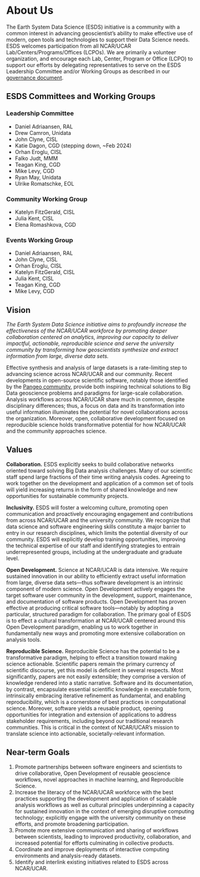 # About Us

The Earth System Data Science (ESDS) initiative is a community
with a common interest in advancing geoscientist’s ability to make
effective use of modern, open tools and technologies to support
their Data Science needs. ESDS welcomes participation from all
NCAR/UCAR Lab/Centers/Programs/Offices (LCPOs). We are primarily a volunteer organization, and
encourage each Lab, Center, Program or Office (LCPO) to support our efforts by delegating representatives
to serve on the ESDS Leadership Committee and/or Working Groups as
described in our [governance document](https://docs.google.com/document/d/1xjNzJqZjeRzUg5BMipQVUsy2xA1SRlEiyJLpPmUAs9E/edit?usp=sharing).


## ESDS Committees and Working Groups

### Leadership Committee
* Daniel Adriaansen, RAL
* Drew Camron, Unidata
* John Clyne, CISL
* Katie Dagon, CGD (stepping down, ~Feb 2024)
* Orhan Eroglu, CISL
* Falko Judt, MMM
* Teagan King, CGD
* Mike Levy, CGD
* Ryan May, Unidata
* Ulrike Romatschke, EOL

### Community Working Group
* Katelyn FitzGerald, CISL
* Julia Kent, CISL
* Elena Romashkova, CGD

### Events Working Group
* Daniel Adriaansen, RAL
* John Clyne, CISL
* Orhan Eroglu, CISL
* Katelyn FitzGerald, CISL
* Julia Kent, CISL
* Teagan King, CGD
* Mike Levy, CGD



## Vision

_The Earth System Data Science initiative aims to profoundly increase the effectiveness of the NCAR/UCAR workforce by promoting deeper collaboration centered on analytics, improving our capacity to deliver impactful, actionable, reproducible science and serve the university community by transforming how geoscientists synthesize and extract information from large, diverse data sets._

Effective synthesis and analysis of large datasets is a rate-limiting step to advancing science across NCAR/UCAR and our community. Recent developments in open-source scientific software, notably those identified by the [Pangeo community](https://pangeo.io/), provide both inspiring technical solutions to Big Data geoscience problems and paradigms for large-scale collaboration. Analysis workflows across NCAR/UCAR share much in common, despite disciplinary differences; thus, a focus on data and its transformation into useful information illuminates the potential for novel collaborations across the organization. Moreover, open, collaborative development focused on reproducible science holds transformative potential for how NCAR/UCAR and the community approaches science.

## Values

**Collaboration.** ESDS explicitly seeks to build collaborative networks oriented toward solving Big Data analysis challenges. Many of our scientific staff spend large fractions of their time writing analysis codes. Agreeing to work together on the development and application of a common set of tools will yield increasing returns in the form of shared knowledge and new opportunities for sustainable community projects.

**Inclusivity.** ESDS will foster a welcoming culture, promoting open communication and proactively encouraging engagement and contributions from across NCAR/UCAR and the university community. We recognize that data science and software engineering skills constitute a major barrier to entry in our research disciplines, which limits the potential diversity of our community. ESDS will explicitly develop training opportunities, improving the technical expertise of our staff and identifying strategies to entrain underrepresented groups, including at the undergraduate and graduate level.

**Open Development.** Science at NCAR/UCAR is data intensive. We require sustained innovation in our ability to efficiently extract useful information from large, diverse data sets—thus software development is an intrinsic component of modern science. Open Development actively engages the target software user community in the development, support, maintenance, and documentation of software products. Open Development has proven effective at producing critical software tools—notably by adopting a particular, structured paradigm for collaboration. The primary goal of ESDS is to effect a cultural transformation at NCAR/UCAR centered around this Open Development paradigm, enabling us to work together in fundamentally new ways and promoting more extensive collaboration on analysis tools.

**Reproducible Science.** Reproducible Science has the potential to be a transformative paradigm, helping to effect a transition toward making science actionable. Scientific papers remain the primary currency of scientific discourse, yet this model is deficient in several respects. Most significantly, papers are not easily extensible; they comprise a version of knowledge rendered into a static narrative. Software and its documentation, by contrast, encapsulate essential scientific knowledge in executable form, intrinsically embracing iterative refinement as fundamental, and enabling reproducibility, which is a cornerstone of best practices in computational science. Moreover, software yields a reusable product, opening opportunities for integration and extension of applications to address stakeholder requirements, including beyond our traditional research communities. This is critical in the context of NCAR/UCAR’s mission to translate science into actionable, societally-relevant information.

## Near-term Goals

1. Promote partnerships between software engineers and scientists to drive collaborative, Open Development of reusable geoscience workflows, novel approaches in machine learning, and Reproducible Science.
1. Increase the literacy of the NCAR/UCAR workforce with the best practices supporting the development and application of scalable analysis workflows as well as cultural principles underpinning a capacity for sustained innovation in the context of emerging disruptive computing technology; explicitly engage with the university community on these efforts, and promote broadening participation.
1. Promote more extensive communication and sharing of workflows between scientists, leading to improved productivity, collaboration, and increased potential for efforts culminating in collective products.
1. Coordinate and improve deployments of interactive computing environments and analysis-ready datasets.
1. Identify and interlink existing initiatives related to ESDS across NCAR/UCAR.
